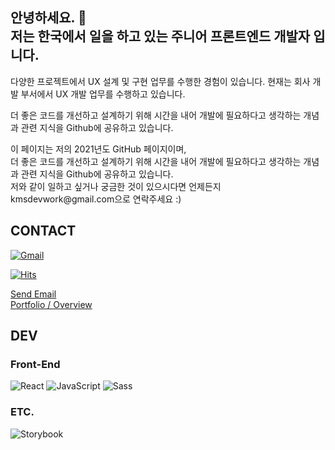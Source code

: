 <h2> 안녕하세요. 👋<br>
저는 한국에서 일을 하고 있는 주니어 프론트엔드 개발자 입니다.<br>
</h2>

<p>다양한 프로젝트에서 UX 설계 및 구현 업무를 수행한 경험이 있습니다. 현재는 회사 개발 부서에서 UX 개발 업무를 수행하고 있습니다. </p>
<p>더 좋은 코드를 개선하고 설계하기 위해 시간을 내어 개발에 필요하다고 생각하는 개념과 관련 지식을 Github에 공유하고 있습니다.</p>

<div>
이 페이지는 저의 2021년도 GitHub 페이지이며,<br>
더 좋은 코드를 개선하고 설계하기 위해 시간을 내어 개발에 필요하다고 생각하는 개념과 관련 지식을 Github에 공유하고 있습니다.<br>
저와 같이 일하고 싶거나 궁금한 것이 있으시다면 언제든지 kmsdevwork@gmail.com으로 연락주세요 :)
<div>

## CONTACT

<p>
    <a style="inline-block" href="mailto:kmsdevwork@gmail.com"><img src="https://img.shields.io/badge/Gmail-%23D14836?style=flat-square&logo=Gmail&logoColor=white" alt="Gmail"/></a>

<span>

[![Hits](https://hits.seeyoufarm.com/api/count/incr/badge.svg?url=https%3A%2F%2Fgithub.com%2Fqkaxhfms&count_bg=%235E6FD3&title_bg=%23555555&icon=&icon_color=%23626262&title=hits&edge_flat=false)](https://hits.seeyoufarm.com)

</span>
</p>

<a href="mailto:kmsdevwork@gmail.com">Send Email</a><br>
<a href="https://portfolio.kwakminsang.com/">Portfolio / Overview</a>

## DEV

### **Front-End**

![React](https://img.shields.io/badge/React-61Dafb?style=flat-square&logo=React&logoColor=white)
![JavaScript](https://img.shields.io/badge/JavaScript-%23F7DF1E?style=flat-square&logo=JavaScript&logoColor=white)
![Sass](https://img.shields.io/badge/Sass-%23db7093?style=flat-square&logo=Sass&logoColor=white)

### **ETC.**

![Storybook](https://img.shields.io/badge/Storybook-%23ff4785?style=flat-square&logo=Storybook&logoColor=white)
